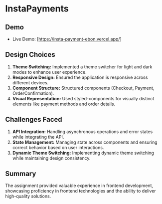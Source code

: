 # InstaPayments

## Demo
- Live Demo: [https://insta-payment-ebon.vercel.app/]

## Design Choices
1. **Theme Switching:** Implemented a theme switcher for light and dark modes to enhance user experience.
2. **Responsive Design:** Ensured the application is responsive across different devices.
3. **Component Structure:** Structured components (Checkout, Payment, OrderConfirmation).
4. **Visual Representation:** Used styled-components for visually distinct elements like payment methods and order details.

## Challenges Faced
1. **API Integration:** Handling asynchronous operations and error states while integrating the API.
2. **State Management:** Managing state across components and ensuring correct behavior based on user interactions.
3. **Dynamic Theme Switching:** Implementing dynamic theme switching while maintaining design consistency.


## Summary
The assignment provided valuable experience in frontend development, showcasing proficiency in frontend technologies and the ability to deliver high-quality solutions.
